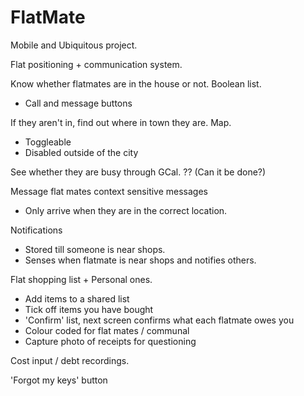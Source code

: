 FlatMate
===================

Mobile and Ubiquitous project.

Flat positioning + communication system. 

Know whether flatmates are in the house or not. Boolean list.
  - Call and message buttons

If they aren't in, find out where in town they are. Map.
  - Toggleable
  - Disabled outside of the city

See whether they are busy through GCal. ?? (Can it be done?)

Message flat mates context sensitive messages
  - Only arrive when they are in the correct location.

Notifications
  - Stored till someone is near shops.
  - Senses when flatmate is near shops and notifies others.

Flat shopping list + Personal ones.
  - Add items to a shared list
  - Tick off items you have bought
  - 'Confirm' list, next screen confirms what each flatmate owes you
  - Colour coded for flat mates / communal
  - Capture photo of receipts for questioning

Cost input / debt recordings.

'Forgot my keys' button